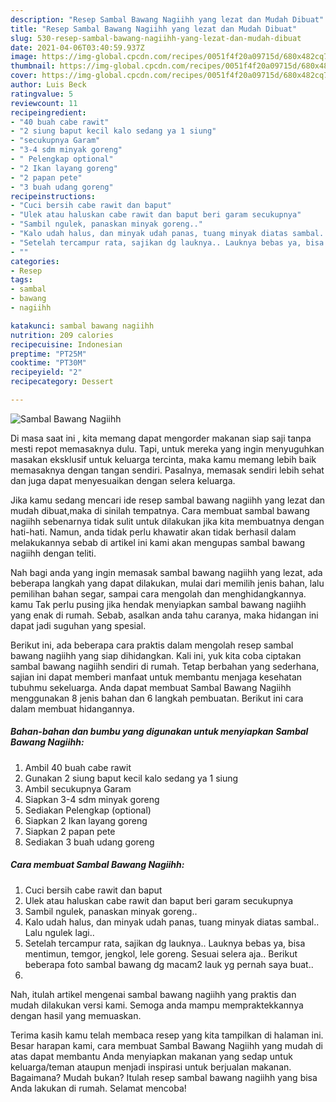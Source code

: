 ```yaml
---
description: "Resep Sambal Bawang Nagiihh yang lezat dan Mudah Dibuat"
title: "Resep Sambal Bawang Nagiihh yang lezat dan Mudah Dibuat"
slug: 530-resep-sambal-bawang-nagiihh-yang-lezat-dan-mudah-dibuat
date: 2021-04-06T03:40:59.937Z
image: https://img-global.cpcdn.com/recipes/0051f4f20a09715d/680x482cq70/sambal-bawang-nagiihh-foto-resep-utama.jpg
thumbnail: https://img-global.cpcdn.com/recipes/0051f4f20a09715d/680x482cq70/sambal-bawang-nagiihh-foto-resep-utama.jpg
cover: https://img-global.cpcdn.com/recipes/0051f4f20a09715d/680x482cq70/sambal-bawang-nagiihh-foto-resep-utama.jpg
author: Luis Beck
ratingvalue: 5
reviewcount: 11
recipeingredient:
- "40 buah cabe rawit"
- "2 siung baput kecil kalo sedang ya 1 siung"
- "secukupnya Garam"
- "3-4 sdm minyak goreng"
- " Pelengkap optional"
- "2 Ikan layang goreng"
- "2 papan pete"
- "3 buah udang goreng"
recipeinstructions:
- "Cuci bersih cabe rawit dan baput"
- "Ulek atau haluskan cabe rawit dan baput beri garam secukupnya"
- "Sambil ngulek, panaskan minyak goreng.."
- "Kalo udah halus, dan minyak udah panas, tuang minyak diatas sambal.. Lalu ngulek lagi.."
- "Setelah tercampur rata, sajikan dg lauknya.. Lauknya bebas ya, bisa mentimun, temgor, jengkol, lele goreng. Sesuai selera aja.. Berikut beberapa foto sambal bawang dg macam2 lauk yg pernah saya buat.."
- ""
categories:
- Resep
tags:
- sambal
- bawang
- nagiihh

katakunci: sambal bawang nagiihh 
nutrition: 209 calories
recipecuisine: Indonesian
preptime: "PT25M"
cooktime: "PT30M"
recipeyield: "2"
recipecategory: Dessert

---
```



![Sambal Bawang Nagiihh](https://img-global.cpcdn.com/recipes/0051f4f20a09715d/680x482cq70/sambal-bawang-nagiihh-foto-resep-utama.jpg)

Di masa  saat ini , kita memang dapat mengorder makanan siap saji tanpa mesti repot memasaknya dulu. Tapi, untuk mereka yang ingin menyuguhkan masakan eksklusif untuk keluarga tercinta, maka kamu memang lebih baik memasaknya dengan tangan sendiri. Pasalnya, memasak sendiri lebih sehat dan juga dapat menyesuaikan dengan selera keluarga.

Jika kamu sedang mencari ide resep sambal bawang nagiihh yang lezat dan mudah dibuat,maka di sinilah tempatnya. Cara membuat sambal bawang nagiihh  sebenarnya tidak sulit untuk dilakukan jika kita membuatnya dengan hati-hati. Namun, anda tidak perlu khawatir akan tidak berhasil dalam melakukannya 
sebab di artikel ini kami akan mengupas sambal bawang nagiihh dengan teliti.  



Nah bagi anda yang ingin memasak sambal bawang nagiihh yang lezat, ada beberapa langkah yang dapat dilakukan, mulai dari memilih jenis bahan, lalu pemilihan bahan segar, sampai cara mengolah dan menghidangkannya. kamu Tak perlu pusing jika hendak menyiapkan sambal bawang nagiihh yang enak di rumah. Sebab, asalkan anda  tahu caranya, maka hidangan ini dapat jadi suguhan yang spesial.

Berikut ini, ada beberapa cara praktis  dalam mengolah resep sambal bawang nagiihh yang siap dihidangkan. Kali ini, yuk kita coba ciptakan sambal bawang nagiihh sendiri di rumah. Tetap berbahan yang sederhana, sajian ini dapat memberi manfaat untuk membantu menjaga kesehatan tubuhmu sekeluarga. Anda dapat membuat Sambal Bawang Nagiihh menggunakan 8 jenis bahan dan 6 langkah pembuatan. Berikut ini cara dalam membuat hidangannya.

<!--inarticleads1-->

##### Bahan-bahan dan bumbu yang digunakan untuk menyiapkan Sambal Bawang Nagiihh:

1. Ambil 40 buah cabe rawit
1. Gunakan 2 siung baput kecil kalo sedang ya 1 siung
1. Ambil secukupnya Garam
1. Siapkan 3-4 sdm minyak goreng
1. Sediakan  Pelengkap (optional)
1. Siapkan 2 Ikan layang goreng
1. Siapkan 2 papan pete
1. Sediakan 3 buah udang goreng




<!--inarticleads2-->

##### Cara membuat Sambal Bawang Nagiihh:

1. Cuci bersih cabe rawit dan baput
1. Ulek atau haluskan cabe rawit dan baput beri garam secukupnya
1. Sambil ngulek, panaskan minyak goreng..
1. Kalo udah halus, dan minyak udah panas, tuang minyak diatas sambal.. Lalu ngulek lagi..
1. Setelah tercampur rata, sajikan dg lauknya.. Lauknya bebas ya, bisa mentimun, temgor, jengkol, lele goreng. Sesuai selera aja.. Berikut beberapa foto sambal bawang dg macam2 lauk yg pernah saya buat..
1. 




Nah, itulah artikel mengenai  sambal bawang nagiihh  yang praktis dan mudah dilakukan versi kami. Semoga anda mampu mempraktekkannya dengan hasil yang memuaskan. 

Terima kasih kamu telah membaca resep yang kita tampilkan di halaman ini. Besar harapan kami, cara membuat  Sambal Bawang Nagiihh yang mudah di atas dapat membantu Anda menyiapkan makanan yang sedap untuk keluarga/teman ataupun menjadi inspirasi untuk berjualan makanan. Bagaimana? Mudah bukan? Itulah resep sambal bawang nagiihh yang bisa Anda lakukan di rumah. Selamat mencoba!

